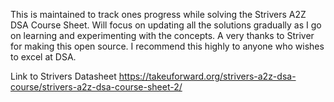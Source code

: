 This is maintained to track ones progress while solving the Strivers A2Z DSA Course Sheet.
Will focus on updating all the solutions gradually as I go on learning and experimenting with the concepts.
A very thanks to Striver for making this open source.
I recommend this highly to anyone who wishes to excel at DSA.

Link to Strivers Datasheet
https://takeuforward.org/strivers-a2z-dsa-course/strivers-a2z-dsa-course-sheet-2/
